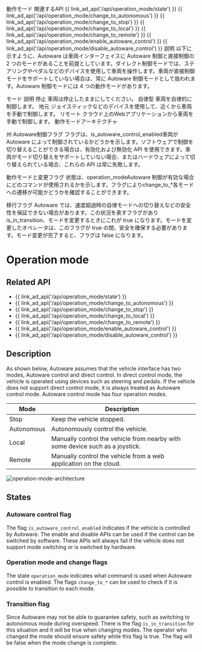 動作モード
関連するAPI
{{ link_ad_api('/api/operation_mode/state') }}
{{ link_ad_api('/api/operation_mode/change_to_autonomous') }}
{{ link_ad_api('/api/operation_mode/change_to_stop') }}
{{ link_ad_api('/api/operation_mode/change_to_local') }}
{{ link_ad_api('/api/operation_mode/change_to_remote') }}
{{ link_ad_api('/api/operation_mode/enable_autoware_control') }}
{{ link_ad_api('/api/operation_mode/disable_autoware_control') }}
説明
以下に示すように、Autoware は車両インターフェイスに Autoware 制御と直接制御の 2 つのモードがあることを前提としています。ダイレクト制御モードでは、ステアリングやペダルなどのデバイスを使用して車両を操作します。車両が直接制御モードをサポートしていない場合は、常に Autoware 制御モードとして扱われます。Autoware 制御モードには 4 つの動作モードがあります。

モード	説明
停止	車両は停止したままにしてください。
自律型	車両を自律的に制御します。
地元	ジョイスティックなどのデバイスを使用して、近くから車両を手動で制御します。
リモート	クラウド上のWebアプリケーションから車両を手動で制御します。
動作モードアーキテクチャ

州
Autoware制御フラグ
フラグは、is_autoware_control_enabled車両が Autoware によって制御されているかどうかを示します。ソフトウェアで制御を切り替えることができる場合は、有効化および無効化 API を使用できます。車両がモード切り替えをサポートしていない場合、またはハードウェアによって切り替えられている場合、これらの API は常に失敗します。

動作モードと変更フラグ
状態は、operation_modeAutoware 制御が有効な場合にどのコマンドが使用されるかを示します。フラグによりchange_to_*​​各モードへの遷移が可能かどうかを確認することができます。

移行フラグ
Autoware では、速度超過時の自律モードへの切り替えなどの安全性を保証できない場合があります。この状況を表すフラグがありis_in_transition、モードを変更するときにこれが true になります。モードを変更したオペレータは、このフラグが true の間、安全を確保する必要があります。モード変更が完了すると、フラグは false になります。
# Operation mode

## Related API

- {{ link_ad_api('/api/operation_mode/state') }}
- {{ link_ad_api('/api/operation_mode/change_to_autonomous') }}
- {{ link_ad_api('/api/operation_mode/change_to_stop') }}
- {{ link_ad_api('/api/operation_mode/change_to_local') }}
- {{ link_ad_api('/api/operation_mode/change_to_remote') }}
- {{ link_ad_api('/api/operation_mode/enable_autoware_control') }}
- {{ link_ad_api('/api/operation_mode/disable_autoware_control') }}

## Description

As shown below, Autoware assumes that the vehicle interface has two modes, Autoware control and direct control.
In direct control mode, the vehicle is operated using devices such as steering and pedals.
If the vehicle does not support direct control mode, it is always treated as Autoware control mode.
Autoware control mode has four operation modes.

| Mode       | Description                                                                   |
| ---------- | ----------------------------------------------------------------------------- |
| Stop       | Keep the vehicle stopped.                                                     |
| Autonomous | Autonomously control the vehicle.                                             |
| Local      | Manually control the vehicle from nearby with some device such as a joystick. |
| Remote     | Manually control the vehicle from a web application on the cloud.             |

![operation-mode-architecture](./operation_mode/architecture.drawio.svg)

## States

### Autoware control flag

The flag `is_autoware_control_enabled` indicates if the vehicle is controlled by Autoware.
The enable and disable APIs can be used if the control can be switched by software.
These APIs will always fail if the vehicle does not support mode switching or is switched by hardware.

### Operation mode and change flags

The state `operation_mode` indicates what command is used when Autoware control is enabled.
The flags `change_to_*` can be used to check if it is possible to transition to each mode.

### Transition flag

Since Autoware may not be able to guarantee safety, such as switching to autonomous mode during overspeed.
There is the flag `is_in_transition` for this situation and it will be true when changing modes.
The operator who changed the mode should ensure safety while this flag is true. The flag will be false when the mode change is complete.
